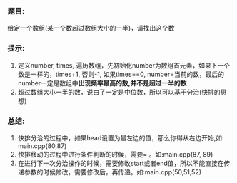 ### 题目:<br>
给定一个数组(某一个数超过数组大小的一半)，请找出这个数<br>

### 提示:<br>
1. 定义number, times, 遍历数组，先初始化number为数组首元素，如果下一个数是一样的，times+1, 否则-1, 如果times==0, number=当前的数，最后的number一定是数组中**出现频率最高的数,并不是超过一半的数**<br> 
2. 超过数组大小一半的数，说白了一定是中位数，所以可以基于分治(快排的思想)


### 总结:<br>
1. 快排分治的过程中，如果head设置为最左边的值，那么你得从右边开始,如: main.cpp(80,87)<br>
2. 快排移动的过程中进行条件判断的时候，需要= 。如:main.cpp(87, 89)
3. 在进行下一次分治操作的时候，需要修改start或者end值，所以不能直接在传递参数的时候修改，需要修改后，再传递。如:main.cpp(50,51,52)

